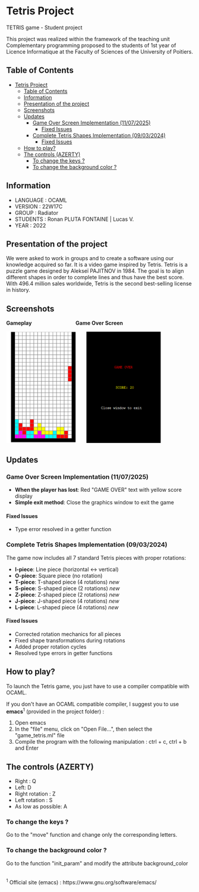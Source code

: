 # Tetris Project
TETRIS game - Student project 

This project was realized within the framework of the teaching unit Complementary programming proposed to the students of 1st year of Licence Informatique at the Faculty of Sciences of the University of Poitiers.

## Table of Contents

- [Tetris Project](#tetris-project)
  - [Table of Contents](#table-of-contents)
  - [Information](#information)
  - [Presentation of the project](#presentation-of-the-project)
  - [Screenshots](#screenshots)
  - [Updates](#updates)
    - [Game Over Screen Implementation (11/07/2025)](#game-over-screen-implementation-11072025)
      - [Fixed Issues](#fixed-issues)
    - [Complete Tetris Shapes Implementation (09/03/2024)](#complete-tetris-shapes-implementation-09032024)
      - [Fixed Issues](#fixed-issues-1)
  - [How to play?](#how-to-play)
  - [The controls (AZERTY)](#the-controls-azerty)
    - [To change the keys ?](#to-change-the-keys-)
    - [To change the background color ?](#to-change-the-background-color-)

## Information

- LANGUAGE : OCAML
- VERSION : 22W17C
- GROUP : Radiator
- STUDENTS : Ronan PLUTA FONTAINE | Lucas V.
- YEAR : 2022

## Presentation of the project

We were asked to work in groups and to create a software using our knowledge acquired so far. It is a video game inspired by Tetris. Tetris is a puzzle game designed by Alekseï PAJITNOV in 1984. The goal is to align different shapes in order to complete lines and thus have the best score. With 496.4 million sales worldwide, Tetris is the second best-selling license in history.

## Screenshots

**Gameplay** &nbsp;&nbsp;&nbsp;&nbsp;&nbsp;&nbsp;&nbsp;&nbsp;&nbsp;&nbsp;&nbsp;&nbsp;&nbsp;&nbsp;&nbsp;&nbsp;&nbsp;&nbsp;&nbsp;&nbsp;&nbsp;&nbsp;&nbsp;&nbsp;&nbsp;&nbsp;&nbsp;&nbsp; **Game Over Screen**

<img src="images/gameplay.png" alt="Tetris Gameplay" width="200"> &nbsp;&nbsp; <img src="images/gameover.png" alt="Game Over Screen" width="200">

## Updates

### Game Over Screen Implementation (11/07/2025)
- **When the player has lost**: Red "GAME OVER" text with yellow score display
- **Simple exit method**: Close the graphics window to exit the game

#### Fixed Issues
- Type error resolved in a getter function

### Complete Tetris Shapes Implementation (09/03/2024)
The game now includes all 7 standard Tetris pieces with proper rotations:

- **I-piece**: Line piece (horizontal ↔ vertical)
- **O-piece**: Square piece (no rotation)
- **T-piece**: T-shaped piece (4 rotations) *new*
- **S-piece**: S-shaped piece (2 rotations) *new*
- **Z-piece**: Z-shaped piece (2 rotations) *new*
- **J-piece**: J-shaped piece (4 rotations) *new*
- **L-piece**: L-shaped piece (4 rotations) *new*

#### Fixed Issues
- Corrected rotation mechanics for all pieces
- Fixed shape transformations during rotations
- Added proper rotation cycles
- Resolved type errors in getter functions

## How to play?

To launch the Tetris game, you just have to use a compiler compatible with OCAML.

If you don't have an OCAML compatible compiler, I suggest you to use **emacs**<sup>1</sup> (provided in the project folder) : 
1. Open emacs
2. In the "file" menu, click on "Open File...", then select the "game_tetris.ml" file
3. Compile the program with the following manipulation : ctrl + c, ctrl + b and Enter


## The controls (AZERTY)

- Right : Q
- Left: D
- Right rotation : Z
- Left rotation : S
- As low as possible: A 

### To change the keys ? 
Go to the "move" function and change only the corresponding letters. 

### To change the background color ? 
Go to the function "init_param" and modify the attribute background_color

</br>
<sup>1</sup> Official site (emacs) : <a>https://www.gnu.org/software/emacs/<a>
